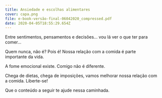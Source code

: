 ```yaml
---
title: Ansiedade e escolhas alimentares
cover: capa.png
file: e-book-versão-final-06042020_compressed.pdf
date: 2020-04-05T18:55:29.654Z
---
```

Entre sentimentos, pensamentos e decisões... vou lá ver o que ter para comer...

Quem nunca, não é? Pois é! Nossa relação com a comida é parte importante da vida.

A fome emocional existe. Comigo não é diferente.

Chega de dietas, chega de imposições, vamos melhorar nossa relação com a comida. Liberte-se!

Que o conteúdo a seguir te ajude nessa caminhada.